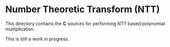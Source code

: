 
# Number Theoretic Transform (NTT)

This directory contains the **C** sources for performing NTT based polynomial
multiplication.

This is still a work in progress.
